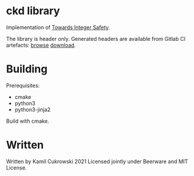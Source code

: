 # ckd library

Implementation of [Towards Integer Safety](http://www.open-std.org/jtc1/sc22/wg14/www/docs/n2792.pdf).

The library is header only.
Generated headers are available from Gitlab CI artefacts: [browse](https://gitlab.com/Kamcuk/ckd/-/jobs/artifacts/master/browse?job=gcc) [download](https://gitlab.com/Kamcuk/ckd/-/jobs/artifacts/master/download?job=gcc).

# Building

Prerequisites:
- cmake
- python3
- python3-jinja2

Build with cmake.

# Written

Written by Kamil Cukrowski 2021
Licensed jointly under Beerware and MIT License.
